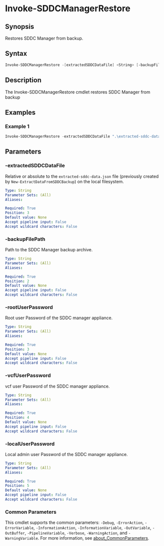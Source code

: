 # Invoke-SDDCManagerRestore

## Synopsis

Restores SDDC Manager from backup.

## Syntax

```powershell
Invoke-SDDCManagerRestore -[extractedSDDCDataFile] <String> [-backupFilePath] <String> [-rootUserPassword] <String> [-vcfUserPassword] <String> [-localUserPassword] <String> [-basicAuthUserPassword] <String> [<CommonParameters>]
```

## Description

The Invoke-SDDCManagerRestore cmdlet restores SDDC Manager from backup

## Examples

### Example 1

```powershell
Invoke-SDDCManagerRestore -extractedSDDCDataFile ".\extracted-sddc-data.json" -backupFilePath "F:\backup\vcf-backup-sfo-vcf01-sfo-rainpole-io-2023-09-19-10-53-02.tar.gz" -rootUserPassword "VMw@re1!" -vcfUserPassword "VMw@re1!" -localUserPassword "VMw@re1!VMw@re1!" -basicAuthUserPassword "VMw@re1!"
```

## Parameters

### -extractedSDDCDataFile

Relative or absolute to the `extracted-sddc-data.json` file (previously created by `New-ExtractDataFromSDDCBackup`) on the local filesystem.

```yaml
Type: String
Parameter Sets: (All)
Aliases:

Required: True
Position: 3
Default value: None
Accept pipeline input: False
Accept wildcard characters: False
```

### -backupFilePath

Path to the SDDC Manager backup archive.

```yaml
Type: String
Parameter Sets: (All)
Aliases:

Required: True
Position: 2
Default value: None
Accept pipeline input: False
Accept wildcard characters: False
```

### -rootUserPassword

Root user Password of the SDDC manager appliance.

```yaml
Type: String
Parameter Sets: (All)
Aliases:

Required: True
Position: 3
Default value: None
Accept pipeline input: False
Accept wildcard characters: False
```

### -vcfUserPassword

vcf user Password of the SDDC manager appliance.

```yaml
Type: String
Parameter Sets: (All)
Aliases:

Required: True
Position: 4
Default value: None
Accept pipeline input: False
Accept wildcard characters: False
```

### -localUserPassword

Local admin user Password of the SDDC manager appliance.

```yaml
Type: String
Parameter Sets: (All)
Aliases:

Required: True
Position: 5
Default value: None
Accept pipeline input: False
Accept wildcard characters: False
```

### Common Parameters

This cmdlet supports the common parameters: `-Debug`, `-ErrorAction`, `-ErrorVariable`, `-InformationAction`, `-InformationVariable`, `-OutVariable`, `-OutBuffer`, `-PipelineVariable`, `-Verbose`, `-WarningAction`, and `-WarningVariable`. For more information, see [about_CommonParameters](http://go.microsoft.com/fwlink/?LinkID=113216).
